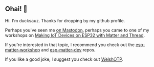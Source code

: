 ## Ohai! 👋

Hi. I'm ducksauz. Thanks for dropping by my github profile.

Perhaps you've seen me [on Mastodon](https://snug.town/@ducksauz), perhaps you came to one of my workshops on [Making IoT Devices on ESP32 with Matter and Thread](https://www.crowdsupply.com/teardown/portland-2024/workshop/making-iot-devices-on-esp32-with-matter-and-thread). 

If you're interested in that topic, I recommend you check out the [esp-matter-workshop](https://github.com/ducksauz/esp-matter-workshop) and [esp-matter-dev](https://github.com/ducksauz/esp-matter-dev) repos.

If you like a good joke, I suggest you check out [WelshOTP](https://github.com/ducksauz/welshOTP).